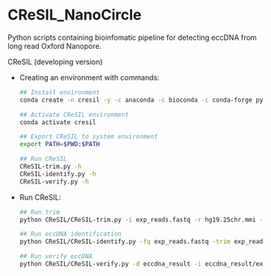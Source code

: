 # CReSIL_NanoCircle

Python scripts containing bioinfomatic pipeline for detecting eccDNA from long read Oxford Nanopore.

CReSIL (developing version)

* Creating an environment with commands:
    ```bash
    ## Install environment
    conda create -n cresil -y -c anaconda -c bioconda -c conda-forge python=3.6.7 biopython=1.70 mappy=2.17=py36h84994c4_0 minimap2=2.17=h8b12597_1 python-intervaltree=3.0.2 tqdm=4.7.2  flye=2.6=py36he513fc3_0 pandas=0.24.2 numpy=1.12.1 pysam=0.15.3 pybedtools=0.8.0 python-graphviz=0.13.2 matplotlib=3.1.1 networkx=2.3 samtools bioawk

    ## Activate CReSIL environment
    conda activate cresil

    ## Export CReSIL to system environment
    export PATH=$PWD:$PATH

    ## Run CReSIL
    CReSIL-trim.py -h
    CReSIL-identify.py -h
    CReSIL-verify.py -h
    ```
    
* Run CReSIL:
    ```bash
    ## Run trim 
    python CReSIL/CReSIL-trim.py -i exp_reads.fastq -r hg19.25chr.mmi -o exp_reads
    
    ## Run eccDNA identification
    python CReSIL/CReSIL-identify.py -fq exp_reads.fastq -trim exp_reads.refTrim_map.txt -g hg19.25chr.fasta.fai -b exp1 -o eccdna_result
    
    ## Run verify eccDNA
    python CReSIL/CReSIL-verify.py -d eccdna_result -i eccdna_result/exp1/exp1.refTrim_map.eccDNA.txt -r hg19.25chr.mmi -o exp1.refTrim_map.eccDNA.verified.txt
    ```
